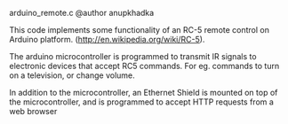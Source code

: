 arduino_remote.c
@author anupkhadka

This code implements some functionality of an RC-5 remote control on 
Arduino platform. (http://en.wikipedia.org/wiki/RC-5).

The arduino microcontroller is programmed to transmit IR signals to 
electronic devices that accept RC5 commands. For eg. commands to turn 
on a television, or change volume. 

In addition to the microcontroller, an Ethernet Shield is mounted on top 
of the microcontroller, and is programmed to accept HTTP requests from a 
web browser
